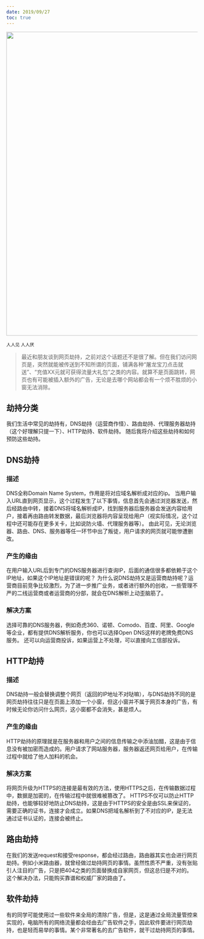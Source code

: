 ```yaml
---
date: 2019/09/27
toc: true
---
```


<img src="https://t-qiniu.linkroutes.com/uPic/social-media-1989152_1280_l4pZ7F.jpg" width="800" />

<small>人人见 人人厌</small>

> 最近和朋友谈到网页劫持，之前对这个话题还不是很了解。但在我们访问网页是，突然就能被传送到不知所谓的页面，铺满各种“屠龙宝刀点击就送”、“充值XX元就可获得流量大礼包”之类的内容。就算不是页面跳转，网页也有可能被插入额外的广告，无论是去哪个网站都会有一个烦不胜烦的小窗无法消除。

## 劫持分类
我们生活中常见的劫持有，DNS劫持（运营商作怪）、路由劫持、代理服务器劫持（这个好理解只提一下）、HTTP劫持、软件劫持。
随后我将介绍这些劫持和如何预防这些劫持。

## DNS劫持
### 描述
DNS全称Domain Name System，作用是将对应域名解析成对应的ip。 当用户输入URL直到网页显示，这个过程发生了以下事情，信息首先会通过浏览器发送，然后经路由中转，接着DNS将域名解析成IP，找到服务器后服务器会发送内容给用户，接着再由路由转发数据，最后浏览器将内容呈现给用户（视实际情况，这个过程中还可能存在更多关卡，比如说防火墙、代理服务器等）。
由此可见，无论浏览器、路由、DNS、服务器等任一环节中出了叛徒，用户请求的网页就可能惨遭删改。

### 产生的缘由
在用户输入URL后到专门的DNS服务器进行查询IP，后面的通信很多都依赖于这个IP地址，如果这个IP地址是错误的呢？
为什么说DNS劫持又是运营商劫持呢？运营商目前竞争比较激烈，为了进一步推广业务，或者进行额外的创收，一些管理不严的二线运营商或者运营商的分部，就会在DNS解析上动歪脑筋了。

### 解决方案
选择可靠的DNS服务器，例如奇虎360、诺顿、Comodo、百度、阿里、Google等企业，都有提供DNS解析服务，你也可以选择Open DNS这样的老牌免费DNS服务。
还可以向运营商投诉，如果运营上不处理，可以直接向工信部投诉。

## HTTP劫持
### 描述
DNS劫持一般会替换调整个网页（返回的IP地址不对哒嘛），与DNS劫持不同的是网页劫持往往只是在页面上添加一个小窗，但这小窗并不属于网页本身的广告，有时候无论你访问什么网页，这小窗都不会消失，甚是烦人。

### 产生的缘由
HTTP劫持的原理就是在服务器和用户之间的信息传输之中添油加醋，这是由于信息没有被加密而造成的。用户请求了网站服务器，服务器返还网页给用户，在传输过程中就给了他人加料的机会。

### 解决方案
将网页升级为HTTPS的连接是最有效的方法，使用HTTPS之后，在传输数据过程中，数据是加密的，在传输过程中就很难被篡改了。
HTTPS不仅可以防止HTTP劫持，也能够较好地防止DNS劫持，这是由于HTTPS的安全是由SSL来保证的，需要正确的证书，连接才会成立。如果DNS把域名解析到了不对应的IP，是无法通过证书认证的，连接会被终止。

## 路由劫持
在我们的发送request和接受response，都会经过路由，路由器其实也会进行网页劫持。例如小米路由器，就曾经做过劫持网页的事情。虽然性质不严重，没有张贴引人注目的广告，只是把404之类的页面替换成自家网页，但这总归是不对的。
这个解决办法，只能购买靠谱和权威厂家的路由了。

## 软件劫持
有的同学可能使用过一些软件来全局的清除广告，但是，这是通过全局流量管控来实现的，电脑所有的网络流量都会经由去广告软件之手，因此软件要进行网页劫持，也是轻而易举的事情。某个非常著名的去广告软件，就干过劫持网页的事情。

